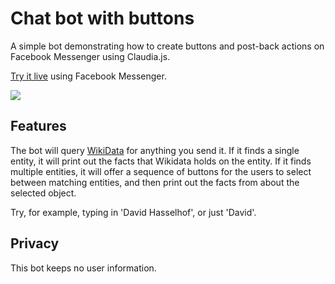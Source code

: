 # Chat bot with buttons

A simple bot demonstrating how to create buttons and post-back actions on Facebook Messenger using Claudia.js.

[Try it live](https://m.me/factbot) using Facebook Messenger.

[![](https://claudiajs.com/assets/factbot.gif)](https://m.me/factbot)

## Features

The bot will query [WikiData](https://www.wikidata.org) for anything you send it. If it finds a single entity, it will print out the facts that Wikidata holds on the entity. If it finds multiple entities, it will offer a sequence of buttons for the users to select between matching entities, and then print out the facts from about the selected object. 

Try, for example, typing in 'David Hasselhof', or just 'David'.

## Privacy

This bot keeps no user information.

